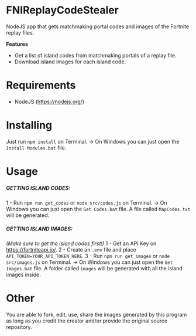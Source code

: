 # FNIReplayCodeStealer
NodeJS app that gets matchmaking portal codes and images of the Fortnite replay files.

**Features**
- Get a list of island codes from matchmaking portals of a replay file.
- Download island images for each island code.

# Requirements
- NodeJS (https://nodejs.org/)

# Installing
Just run `npm install` on Terminal.
-> On Windows you can just open the `Install Modules.bat` file.

# Usage
##### **GETTING ISLAND CODES:**
1 - Run `npm run get_codes` or `node src/codes.js` on Terminal.
-> On Windows you can just open the `Get Codes.bat` file.
A file called `MapCodes.txt` will be generated.

##### **GETTING ISLAND IMAGES:**
*(Make sure to get the island codes first!)*
1 - Get an API Key on https://fortniteapi.io/.
2 - Create an `.env` file and place `API_TOKEN=YOUR_API_TOKEN_HERE`.
3 - Run `npm run get_images` or `node src/images.js` on Terminal.
-> On Windows you can just open the `Get Images.bat` file.
A folder called `images` will be generated with all the island images inside.

# Other
You are able to fork, edit, use, share the images generated by this program as long as you credit the creator and/or provide the original source repository.
